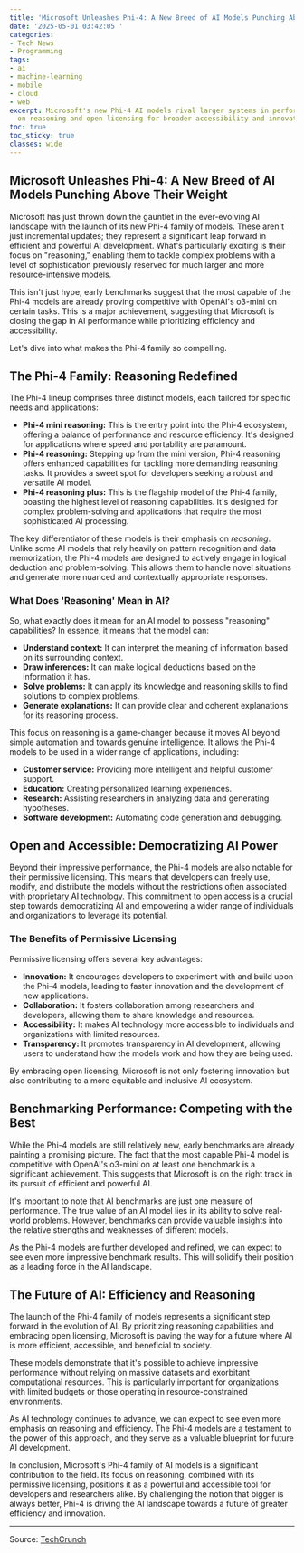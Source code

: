 ```yaml
---
title: 'Microsoft Unleashes Phi-4: A New Breed of AI Models Punching Above Their Weight'
date: '2025-05-01 03:42:05 '
categories:
- Tech News
- Programming
tags:
- ai
- machine-learning
- mobile
- cloud
- web
excerpt: Microsoft's new Phi-4 AI models rival larger systems in performance, focusing
  on reasoning and open licensing for broader accessibility and innovation.
toc: true
toc_sticky: true
classes: wide
---
```


## Microsoft Unleashes Phi-4: A New Breed of AI Models Punching Above Their Weight

Microsoft has just thrown down the gauntlet in the ever-evolving AI landscape with the launch of its new Phi-4 family of models. These aren't just incremental updates; they represent a significant leap forward in efficient and powerful AI development. What's particularly exciting is their focus on "reasoning," enabling them to tackle complex problems with a level of sophistication previously reserved for much larger and more resource-intensive models.

This isn't just hype; early benchmarks suggest that the most capable of the Phi-4 models are already proving competitive with OpenAI's o3-mini on certain tasks. This is a major achievement, suggesting that Microsoft is closing the gap in AI performance while prioritizing efficiency and accessibility.

Let's dive into what makes the Phi-4 family so compelling.

## The Phi-4 Family: Reasoning Redefined

The Phi-4 lineup comprises three distinct models, each tailored for specific needs and applications:

*   **Phi-4 mini reasoning:** This is the entry point into the Phi-4 ecosystem, offering a balance of performance and resource efficiency. It's designed for applications where speed and portability are paramount.
*   **Phi-4 reasoning:** Stepping up from the mini version, Phi-4 reasoning offers enhanced capabilities for tackling more demanding reasoning tasks. It provides a sweet spot for developers seeking a robust and versatile AI model.
*   **Phi-4 reasoning plus:** This is the flagship model of the Phi-4 family, boasting the highest level of reasoning capabilities. It's designed for complex problem-solving and applications that require the most sophisticated AI processing.

The key differentiator of these models is their emphasis on *reasoning*. Unlike some AI models that rely heavily on pattern recognition and data memorization, the Phi-4 models are designed to actively engage in logical deduction and problem-solving. This allows them to handle novel situations and generate more nuanced and contextually appropriate responses.

### What Does 'Reasoning' Mean in AI?

So, what exactly does it mean for an AI model to possess "reasoning" capabilities? In essence, it means that the model can:

*   **Understand context:** It can interpret the meaning of information based on its surrounding context.
*   **Draw inferences:** It can make logical deductions based on the information it has.
*   **Solve problems:** It can apply its knowledge and reasoning skills to find solutions to complex problems.
*   **Generate explanations:** It can provide clear and coherent explanations for its reasoning process.

This focus on reasoning is a game-changer because it moves AI beyond simple automation and towards genuine intelligence. It allows the Phi-4 models to be used in a wider range of applications, including:

*   **Customer service:** Providing more intelligent and helpful customer support.
*   **Education:** Creating personalized learning experiences.
*   **Research:** Assisting researchers in analyzing data and generating hypotheses.
*   **Software development:** Automating code generation and debugging.

## Open and Accessible: Democratizing AI Power

Beyond their impressive performance, the Phi-4 models are also notable for their permissive licensing. This means that developers can freely use, modify, and distribute the models without the restrictions often associated with proprietary AI technology. This commitment to open access is a crucial step towards democratizing AI and empowering a wider range of individuals and organizations to leverage its potential.

### The Benefits of Permissive Licensing

Permissive licensing offers several key advantages:

*   **Innovation:** It encourages developers to experiment with and build upon the Phi-4 models, leading to faster innovation and the development of new applications.
*   **Collaboration:** It fosters collaboration among researchers and developers, allowing them to share knowledge and resources.
*   **Accessibility:** It makes AI technology more accessible to individuals and organizations with limited resources.
*   **Transparency:** It promotes transparency in AI development, allowing users to understand how the models work and how they are being used.

By embracing open licensing, Microsoft is not only fostering innovation but also contributing to a more equitable and inclusive AI ecosystem.

## Benchmarking Performance: Competing with the Best

While the Phi-4 models are still relatively new, early benchmarks are already painting a promising picture. The fact that the most capable Phi-4 model is competitive with OpenAI's o3-mini on at least one benchmark is a significant achievement. This suggests that Microsoft is on the right track in its pursuit of efficient and powerful AI.

It's important to note that AI benchmarks are just one measure of performance. The true value of an AI model lies in its ability to solve real-world problems. However, benchmarks can provide valuable insights into the relative strengths and weaknesses of different models.

As the Phi-4 models are further developed and refined, we can expect to see even more impressive benchmark results. This will solidify their position as a leading force in the AI landscape.

## The Future of AI: Efficiency and Reasoning

The launch of the Phi-4 family of models represents a significant step forward in the evolution of AI. By prioritizing reasoning capabilities and embracing open licensing, Microsoft is paving the way for a future where AI is more efficient, accessible, and beneficial to society.

These models demonstrate that it's possible to achieve impressive performance without relying on massive datasets and exorbitant computational resources. This is particularly important for organizations with limited budgets or those operating in resource-constrained environments.

As AI technology continues to advance, we can expect to see even more emphasis on reasoning and efficiency. The Phi-4 models are a testament to the power of this approach, and they serve as a valuable blueprint for future AI development.

In conclusion, Microsoft's Phi-4 family of AI models is a significant contribution to the field. Its focus on reasoning, combined with its permissive licensing, positions it as a powerful and accessible tool for developers and researchers alike. By challenging the notion that bigger is always better, Phi-4 is driving the AI landscape towards a future of greater efficiency and innovation.

---

Source: [TechCrunch](https://techcrunch.com/2025/04/30/microsofts-most-capable-new-phi-4-ai-model-rivals-the-performance-of-far-larger-systems/)